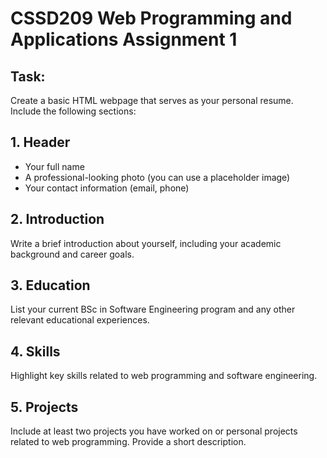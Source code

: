 # CSSD209 Web Programming and Applications Assignment 1

## Task:

Create a basic HTML webpage that serves as your personal resume. Include the following sections:

## 1. Header

- Your full name
- A professional-looking photo (you can use a placeholder image)
- Your contact information (email, phone)

## 2. Introduction

Write a brief introduction about yourself, including your academic background and career goals.

## 3. Education

List your current BSc in Software Engineering program and any other relevant educational experiences.

## 4. Skills

Highlight key skills related to web programming and software engineering.

## 5. Projects

Include at least two projects you have worked on or personal projects related to web programming. Provide a short description.
